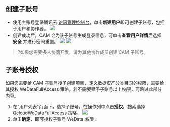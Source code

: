 ## 创建子账号
- 使用主账号登录腾讯云 [访问管理控制台](https://console.cloud.tencent.com/cam)，单击**新建用户**即可创建子账号，包括子用户和协作者。
![](https://main.qcloudimg.com/raw/003a3abb5e0cf5565b32ae7b38b1c8a7.png)
- 创建成功后，CAM 会为该子账号生成登录信息，可单击**查看用户详情**后选择**安全** 并进行密码重置。
![](https://main.qcloudimg.com/raw/96800bd699e659d154c2ac8eca926f59.png)
![](https://main.qcloudimg.com/raw/526d659cb961da70abe06e9074231e24.png)
>?如果您需要多人协同开发，请为其他协作成员创建 CAM 子账号。

## 子账号授权
如果您需要给 CAM 子账号授予创建项目、定义数据资产分类目录的权限，需要给其授权 WeDataFullAccess 策略。若不需要赋予子账号以上权限，可略过此部分内容。
1. 在“用户列表”页面下，选择子账号，在操作列中点击**授权**。搜索选择 QcloudWeDataFullAccess 策略。
![](https://qcloudimg.tencent-cloud.cn/raw/722bda6b7aca32da5215a5b2e2b996e8.png)
2. 单击**确定**，即可授权子账号 WeData 权限。
